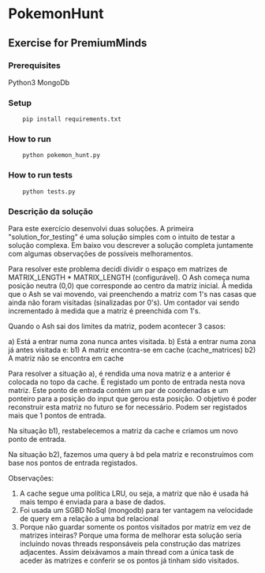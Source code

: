# PokemonHunt

## Exercise for PremiumMinds

### Prerequisites

Python3
MongoDb

### Setup

```
	pip install requirements.txt
```

### How to run

```
	python pokemon_hunt.py
```

### How to run tests

```
	python tests.py
```

### Descrição da solução

Para este exercício desenvolvi duas soluções. A primeira "solution_for_testing" é uma solução simples com o intuito de testar a solução complexa. Em baixo vou descrever a solução completa juntamente com algumas observações de possíveis melhoramentos.

Para resolver este problema decidi dividir o espaço em matrizes de MATRIX_LENGTH * MATRIX_LENGTH (configurável). O Ash começa numa posição neutra (0,0) que corresponde ao centro da matriz inicial. À medida que o Ash se vai movendo, vai preenchendo a matriz com 1's nas casas que ainda não foram visitadas (sinalizadas por 0's). Um contador vai sendo incrementado à medida que a matriz é preenchida com 1's.

Quando o Ash sai dos limites da matriz, podem acontecer 3 casos:

a) Está a entrar numa zona nunca antes visitada.
b) Está a entrar numa zona já antes visitada e:
	b1) A matriz encontra-se em cache (cache_matrices)
	b2) A matriz não se encontra em cache

Para resolver a situação a), é rendida uma nova matriz e a anterior é colocada no topo da cache. É registado um ponto de entrada nesta nova matriz. Este ponto de entrada contém um par de coordenadas e um ponteiro para a posição do input que gerou esta posição. O objetivo é poder reconstruir esta matriz no futuro se for necessário. Podem ser registados mais que 1 pontos de entrada.

Na situação b1), restabelecemos a matriz da cache e criamos um novo ponto de entrada.

Na situação b2), fazemos uma query à bd pela matriz e reconstruímos com base nos pontos de entrada registados.


Observações:
1) A cache segue uma política LRU, ou seja, a matriz que não é usada há mais tempo é enviada para a base de dados.
2) Foi usada um SGBD NoSql (mongodb) para ter vantagem na velocidade de query em a relação a uma bd relacional
3) Porque não guardar somente os pontos visitados por matriz em vez de matrizes inteiras? Porque uma forma de melhorar esta solução seria incluíndo novas threads responsáveis pela construção das matrizes adjacentes. Assim deixávamos a main thread com a única task de aceder às matrizes e conferir se os pontos já tinham sido visitados.